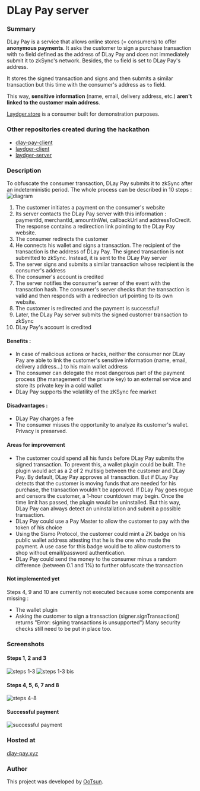 # DLay Pay server

### Summary
DLay Pay is a service that allows online stores (= consumers) to offer **anonymous payments**.
It asks the customer to sign a purchase transaction with `to` field defined as the address of DLay Pay and does not immediately submit it to zkSync's network.
Besides, the `to` field is set to DLay Pay's address.

It stores the signed transaction and signs and then submits a similar transaction but this time with the consumer's address as `to` field.

This way, **sensitive information** (name, email, delivery address, etc.) **aren't linked to the customer main address**.

[Laydger.store](https://laydger.store) is a consumer built for demonstration purposes.

### Other repositories created during the hackathon
- [dlay-pay-client](https://github.com/ootsun/dlay-pay-client)
- [laydger-client](https://github.com/ootsun/laydger-client)
- [laydger-server](https://github.com/ootsun/laydger-server)

### Description
To obfuscate the consumer transaction, DLay Pay submits it to zkSync after an indeterministic period.
The whole process can be described in 10 steps :
![diagram](documentation/diagram.png)

1. The customer initiates a payment on the consumer's website
2. Its server contacts the DLay Pay server with this information : paymentId, merchantId, amountInWei, callbackUrl and addressToCredit. The response contains a redirection link pointing to the DLay Pay website.
3. The consumer redirects the customer
4. He connects his wallet and signs a transaction. The recipient of the transaction is the address of DLay Pay.
The signed transaction is not submitted to zkSync. Instead, it is sent to the DLay Pay server
5. The server signs and submits a similar transaction whose recipient is the consumer's address
6. The consumer's account is credited
7. The server notifies the consumer's server of the event with the transaction hash. The consumer's server checks that the transaction is valid and then responds with a redirection url pointing to its own website.
8. The customer is redirected and the payment is successful!
9. Later, the DLay Pay server submits the signed customer transaction to zkSync
10. DLay Pay's account is credited

#### Benefits :
- In case of malicious actions or hacks, neither the consumer nor DLay Pay are able to link the customer's sensitive information (name, email, delivery address...) to his main wallet address
- The consumer can delegate the most dangerous part of the payment process (the management of the private key) to an external service and store its private key in a cold wallet
- DLay Pay supports the volatility of the zKSync fee market

#### Disadvantages :
- DLay Pay charges a fee
- The consumer misses the opportunity to analyze its customer's wallet. Privacy is preserved.

#### Areas for improvement
- The customer could spend all his funds before DLay Pay submits the signed transaction. To prevent this, a wallet plugin could be built.
The plugin would act as a 2 of 2 multisig between the customer and DLay Pay. By default, DLay Pay approves all transaction.
But if DLay Pay detects that the customer is moving funds that are needed for his purchase, the transaction wouldn't be approved.
If DLay Pay goes rogue and censors the customer, a 1-hour countdown may begin. Once the time limit has passed, the plugin would be uninstalled.
But this way, DLay Pay can always detect an uninstallation and submit a possible transaction.
- DLay Pay could use a Pay Master to allow the customer to pay with the token of his choice
- Using the Sismo Protocol, the customer could mint a ZK badge on his public wallet address attesting that he is the one who made the payment. A use case for this badge would be to allow customers to shop without email/password authentication.
- DLay Pay could send the money to the consumer minus a random difference (between 0.1 and 1%) to further obfuscate the transaction

#### Not implemented yet
Steps 4, 9 and 10 are currently not executed because some components are missing : 
- The wallet plugin
- Asking the customer to sign a transaction (signer.signTransaction() returns "Error: signing transactions is unsupported")
Many security checks still need to be put in place too.

### Screenshots
#### Steps 1, 2 and 3
![steps 1-3](documentation/steps1-3.png)
![steps 1-3 bis](documentation/steps1-3bis.png)
#### Steps 4, 5, 6, 7 and 8
![steps 4-8](documentation/steps4-8.png)
#### Successful payment
![successful payment](documentation/successful-payment.png)

### Hosted at
[dlay-pay.xyz](https://dlay-pay.xyz)

### Author
This project was developed by [OoTsun](https://twitter.com/Oo_Tsun).

